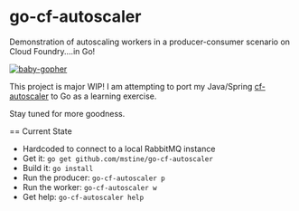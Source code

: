 go-cf-autoscaler
================

Demonstration of autoscaling workers in a producer-consumer scenario on Cloud Foundry....in Go!

[![baby-gopher](https://raw2.github.com/drnic/babygopher-site/gh-pages/images/babygopher-badge.png)](http://www.babygopher.org)

This project is major WIP! I am attempting to port my Java/Spring [cf-autoscaler](https://github.com/cloudfoundry-samples/cf-autoscaler) to Go as a learning exercise.

Stay tuned for more goodness.

== Current State

* Hardcoded to connect to a local RabbitMQ instance
* Get it: `go get github.com/mstine/go-cf-autoscaler`
* Build it: `go install`
* Run the producer: `go-cf-autoscaler p`
* Run the worker: `go-cf-autoscaler w`
* Get help: `go-cf-autoscaler help`
